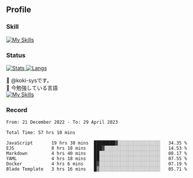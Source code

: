 ## Profile
### Skill
[![My Skills](https://skillicons.dev/icons?i=html,css,javascript,php,java,nodejs,react,bootstrap,docker,laravel,git,github,githubactions,materialui&theme=dark)](https://skillicons.dev)<br>
### Status
[![Stats](https://github-readme-stats.vercel.app/api?username=koki-sys&count_private=true&show_icons=true)
![Langs](https://github-readme-stats.vercel.app/api/top-langs/?username=koki-sys&layout=compact)](https://github.com/koki-sys)

👋 @koki-sysです。<br/>
🌱 今勉強している言語<br/>
[![My Skills](https://skillicons.dev/icons?i=typescript,react,golang&theme=dark)](https://skillicons.dev)


<!---
koki-sys/koki-sys is a ✨ special ✨ repository because its `README.md` (this file) appears on your GitHub profile.
You can click the Preview link to take a look at your changes.
--->

### Record
<!--START_SECTION:waka-->

```text
From: 21 December 2022 - To: 29 April 2023

Total Time: 57 hrs 10 mins

JavaScript       19 hrs 38 mins  ████████▓░░░░░░░░░░░░░░░░   34.35 %
EJS              8 hrs 18 mins   ███▓░░░░░░░░░░░░░░░░░░░░░   14.53 %
Markdown         4 hrs 40 mins   ██░░░░░░░░░░░░░░░░░░░░░░░   08.17 %
YAML             4 hrs 18 mins   ██░░░░░░░░░░░░░░░░░░░░░░░   07.55 %
Docker           4 hrs 6 mins    █▓░░░░░░░░░░░░░░░░░░░░░░░   07.19 %
Blade Template   3 hrs 16 mins   █▒░░░░░░░░░░░░░░░░░░░░░░░   05.71 %
```

<!--END_SECTION:waka-->
